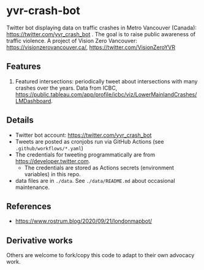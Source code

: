 # yvr-crash-bot
Twitter bot displaying data on traffic crashes in Metro Vancouver (Canada): https://twitter.com/yvr_crash_bot
. The goal is to raise public awareness of traffic violence.
A project of Vision Zero Vancouver: https://visionzerovancouver.ca/, https://twitter.com/VisionZeroYVR

## Features
1. Featured intersections: periodically tweet about intersections with many crashes over the years.
   Data from ICBC, https://public.tableau.com/app/profile/icbc/viz/LowerMainlandCrashes/LMDashboard.

## Details
- Twitter bot account: https://twitter.com/yvr_crash_bot
- Tweets are posted as cronjobs run via GitHub Actions (see `.github/workflows/*.yaml`)
- The credentials for tweeting programmatically are from https://developer.twitter.com.
  - The credentials are stored as Actions secrets (environment variables) in this repo.
- data files are in `./data`. See `./data/README.md` about occasional maintenance.

## References
- https://www.rostrum.blog/2020/09/21/londonmapbot/

## Derivative works
Others are welcome to fork/copy this code to adapt to their own advocacy work.
